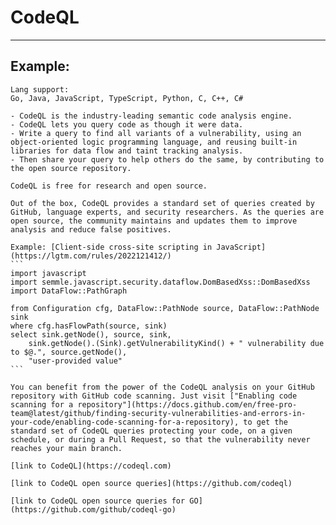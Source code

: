 # CodeQL
-------

## Example:

    Lang support:
    Go, Java, JavaScript, TypeScript, Python, C, C++, C#

    - CodeQL is the industry-leading semantic code analysis engine.
    - CodeQL lets you query code as though it were data.
    - Write a query to find all variants of a vulnerability, using an object-oriented logic programming language, and reusing built-in libraries for data flow and taint tracking analysis. 
    - Then share your query to help others do the same, by contributing to the open source repository.

    CodeQL is free for research and open source.

    Out of the box, CodeQL provides a standard set of queries created by GitHub, language experts, and security researchers. As the queries are open source, the community maintains and updates them to improve analysis and reduce false positives.

    Example: [Client-side cross-site scripting in JavaScript](https://lgtm.com/rules/2022121412/)
    ```
    import javascript
    import semmle.javascript.security.dataflow.DomBasedXss::DomBasedXss
    import DataFlow::PathGraph

    from Configuration cfg, DataFlow::PathNode source, DataFlow::PathNode sink
    where cfg.hasFlowPath(source, sink)
    select sink.getNode(), source, sink,
        sink.getNode().(Sink).getVulnerabilityKind() + " vulnerability due to $@.", source.getNode(),
        "user-provided value"
    ```

    You can benefit from the power of the CodeQL analysis on your GitHub repository with GitHub code scanning. Just visit ["Enabling code scanning for a repository"](https://docs.github.com/en/free-pro-team@latest/github/finding-security-vulnerabilities-and-errors-in-your-code/enabling-code-scanning-for-a-repository), to get the standard set of CodeQL queries protecting your code, on a given schedule, or during a Pull Request, so that the vulnerability never reaches your main branch. 

    [link to CodeQL](https://codeql.com)

    [link to CodeQL open source queries](https://github.com/codeql)

    [link to CodeQL open source queries for GO](https://github.com/github/codeql-go)
